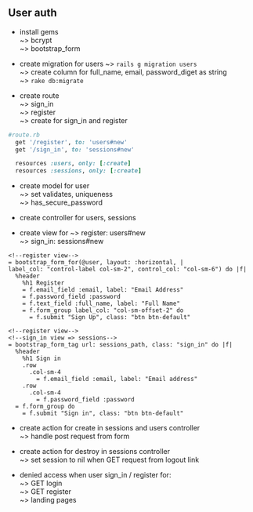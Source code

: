 ## User auth
* install gems  
~> bcrypt  
~> bootstrap_form

* create migration for users
~> `rails g migration users`  
~> create column for full_name, email, password_diget as string  
~> `rake db:migrate`

* create route  
~> sign_in  
~> register  
~> create for sign_in and register

```ruby
#route.rb
  get '/register', to: 'users#new'
  get '/sign_in', to: 'sessions#new'

  resources :users, only: [:create]
  resources :sessions, only: [:create]
```

* create model for user  
~> set validates, uniqueness  
~> has_secure_password

* create controller for users, sessions

* create view for 
~> register: users#new   
~> sign_in: sessions#new  

```haml
<!--register view-->
= bootstrap_form_for(@user, layout: :horizontal, | 
label_col: "control-label col-sm-2", control_col: "col-sm-6") do |f|
  %header
    %h1 Register
    = f.email_field :email, label: "Email Address"
    = f.password_field :password
    = f.text_field :full_name, label: "Full Name"
    = f.form_group label_col: "col-sm-offset-2" do
      = f.submit "Sign Up", class: "btn btn-default" 
```

```haml
<!--register view-->
<!--sign_in view => sessions-->
= bootstrap_form_tag url: sessions_path, class: "sign_in" do |f|
  %header
    %h1 Sign in
    .row
      .col-sm-4
        = f.email_field :email, label: "Email address"
    .row
      .col-sm-4
        = f.password_field :password
  = f.form_group do
    = f.submit "Sign in", class: "btn btn-default"
```

* create action for create in sessions and users controller  
~> handle post request from form

* create action for destroy in sessions controller  
~> set session to nil when GET request from logout link  

* denied access when user sign_in / register for:  
~> GET login  
~> GET register  
~> landing pages